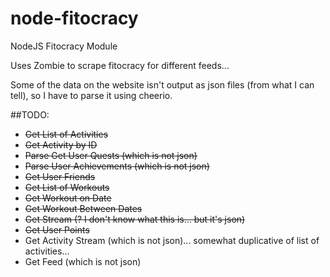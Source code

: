 node-fitocracy
==============

NodeJS Fitocracy Module

Uses Zombie to scrape fitocracy for different feeds...

Some of the data on the website isn't output as json files (from what I can tell), so I have to parse it using cheerio.

##TODO:

* ~~Get List of Activities~~
* ~~Get Activity by ID~~
* ~~Parse Get User Quests (which is not json)~~
* ~~Parse User Achievements (which is not json)~~
* ~~Get User Friends~~
* ~~Get List of Workouts~~
* ~~Get Workout on Date~~
* ~~Get Workout Between Dates~~
* ~~Get Stream (? I don't know what this is... but it's json)~~
* ~~Get User Points~~
* Get Activity Stream (which is not json)... somewhat duplicative of list of activities...
* Get Feed  (which is not json)